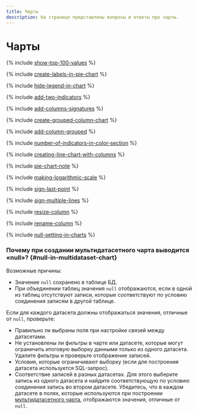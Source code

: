 ```yaml
---
title: Чарты
description: На странице представлены вопросы и ответы про чарты.
---
```


# Чарты



{% include [show-top-100-values](../../_qa/datalens/show-top-100-values.md) %}

{% include [create-labels-in-pie-chart](../../_qa/datalens/create-labels-in-pie-chart.md) %}

{% include [hide-legend-in-chart](../../_qa/datalens/hide-legend-in-chart.md) %}

{% include [add-two-indicators](../../_qa/datalens/add-two-indicators.md) %}

{% include [add-columns-signatures](../../_qa/datalens/add-columns-signatures.md) %}

{% include [create-grouped-column-chart](../../_qa/datalens/create-grouped-column-chart.md) %}

{% include [add-column-grouped](../../_qa/datalens/add-column-grouped.md) %}

{% include [number-of-indicators-in-color-section](../../_qa/datalens/number-of-indicators-in-color-section.md) %}

{% include [creating-line-chart-with-columns](../../_qa/datalens/creating-line-chart-with-columns.md) %}

{% include [pie-chart-note](../../_qa/datalens/pie-chart-note.md) %}

{% include [making-logarithmic-scale](../../_qa/datalens/making-logarithmic-scale.md) %}

{% include [sign-last-point](../../_qa/datalens/sign-last-point.md) %}

{% include [sign-multiple-lines](../../_qa/datalens/sign-multiple-lines.md) %}

{% include [resize-column](../../_qa/datalens/resize-column.md) %}

{% include [rename-column](../../_qa/datalens/rename-column.md) %}

{% include [null-setting-in-charts](../../_qa/datalens/null-setting-in-charts.md) %}




### Почему при создании мультидатасетного чарта выводится «null»? {#null-in-multidataset-chart}

Возможные причины:

* Значение `null` сохранено в таблице БД.
* При объединении таблиц значения `null` отображаются, если в одной из таблиц отсутствуют записи, которые соответствуют по условию соединения записям в другой таблице.

Если для каждого датасета должны отображаться значения, отличные от `null`, проверьте:

* Правильно ли выбраны поля при настройке связей между датасетами.
* Не установлены ли фильтры в чарте или датасете, которые могут ограничить итоговую выборку данными только из одного датасета. Удалите фильтры и проверьте отображение записей.
* Условия, которые ограничивают выборку (если для построения датасета используется SQL-запрос).
* Соответствие записей в разных датасетах. Для этого выберите запись из одного датасета и найдите соответствующую по условию соединения запись во втором датасете. Убедитесь, что в каждом датасете в полях, которые используются при построении [мультидатасетного чарта](../../datalens/operations/chart/create-multidataset-chart.md), отображаются значения, отличные от `null`.